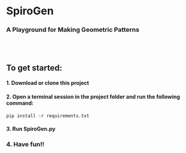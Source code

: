 # SpiroGen
### A Playground for Making Geometric Patterns
<br><br/>
## To get started:
#### 1. Download or clone this project
#### 2. Open a terminal session in the project folder and run the following command: 
```shell
pip install -r requirements.txt
```
#### 3. Run SpiroGen.py
### 4. Have fun!!
